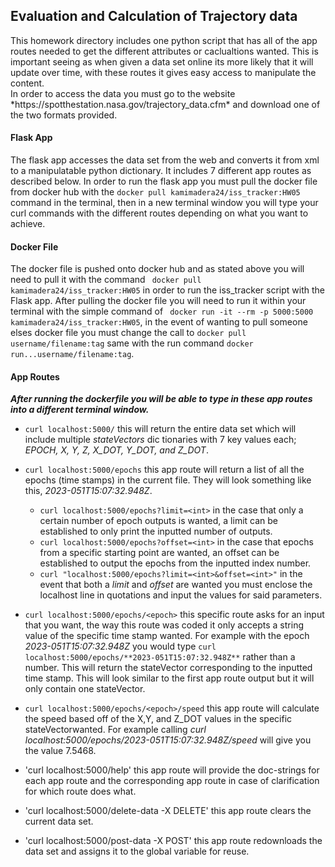 
## Evaluation and Calculation of Trajectory data

<p> This homework directory includes one python script that has all of the app
routes needed to get the different attributes or caclualtions wanted. This is
important seeing as when given a data set online its more likely that it will
update over time, with these routes it gives easy access to manipulate the
content. <br>
In order to access the data you must go to the website *https://spotthestation.nasa.gov/trajectory_data.cfm* and download one of the two formats provided. </p>

#### Flask App

The flask app accesses the data set from the web and converts it from xml to a 
manipulatable python dictionary. It includes 7 different app routes as described below.
In order to run the flask app you must pull the docker file from docker hub with the 
`docker pull kamimadera24/iss_tracker:HW05` command in the terminal, then in a new terminal 
window you will type your curl commands with the different routes depending on what you want to achieve.

#### Docker File

The docker file is pushed onto docker hub and as stated above you will need to pull it with the command
` docker pull kamimadera24/iss_tracker:HW05` in order to run the iss_tracker script with the Flask app.
After pulling the docker file you will need to run it within your terminal with the simple command of
` docker run -it --rm -p 5000:5000 kamimadera24/iss_tracker:HW05`, in the event of wanting to pull someone elses docker file you must change the call to `docker pull username/filename:tag` same with the run command
`docker run...username/filename:tag`.

#### App Routes

***After running the dockerfile you will be able to type in these app routes into a different terminal window.***

* `curl localhost:5000/` this will return the entire data set which will include multiple *stateVectors* dic	tionaries with 7 key values each; *EPOCH, X, Y, Z, X_DOT, Y_DOT, and Z_DOT*.

* `curl localhost:5000/epochs` this app route will return a list of all the epochs (time stamps) in the current file. They will look something like this, *2023-051T15:07:32.948Z*.
	* `curl localhost:5000/epochs?limit=<int>` in the case that only a certain number of epoch outputs is wanted, a limit can be established to only print the inputted number of outputs.
	* `curl localhost:5000/epochs?offset=<int>` in the case that epochs from a specific starting point are wanted, an offset can be established to output the epochs from the inputted index number.
	* `curl "localhost:5000/epochs?limit=<int>&offset=<int>"` in the event that both a *limit* and *offset* are wanted you must enclose the localhost line in quotations and input the values for said parameters.

* `curl localhost:5000/epochs/<epoch>` this specific route asks for an input that you want, the way this route was coded it only accepts a string value of the specific time stamp wanted. For example with the epoch *2023-051T15:07:32.948Z* you would type `curl localhost:5000/epochs/**2023-051T15:07:32.948Z**` rather than a number. This will return the stateVector corresponding to the inputted time stamp. This will look similar to the first app route output but it will only contain one stateVector.

* `curl localhost:5000/epochs/<epoch>/speed` this app route will calculate the speed based off of the X,Y, and Z_DOT values in the specific stateVectorwanted. For example calling *curl localhost:5000/epochs/2023-051T15:07:32.948Z/speed* will give you the value 7.5468. 

* 'curl localhost:5000/help' this app route will provide the doc-strings for each app route and the corresponding app route in case of clarification for which route does what.

* 'curl localhost:5000/delete-data -X DELETE' this app route clears the current data set.

* 'curl localhost:5000/post-data -X POST' this app route redownloads the data set and assigns it to the global variable for reuse.

